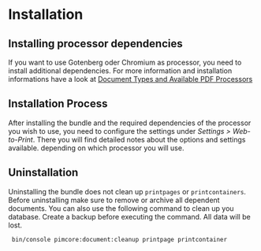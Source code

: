 # Installation

## Installing processor dependencies
If you want to use Gotenberg oder Chromium as processor, you need to install additional dependencies. For more information and installation informations have a look at [Document Types and Available PDF Processors](01_Doc_Types_and_Available_Processors.md#available-pdf-processors)

## Installation Process
After installing the bundle and the required dependencies of the processor you wish to use, you need to configure the settings under *Settings >  Web-to-Print*. 
There you will find detailed notes about the options and settings available. depending on which processor you will use. 

## Uninstallation
Uninstalling the bundle does not clean up `printpages` or `printcontainers`. Before uninstalling make sure to remove or archive all dependent documents.
You can also use the following command to clean up you database. Create a backup before executing the command. All data will be lost.

```bash
 bin/console pimcore:document:cleanup printpage printcontainer
```

